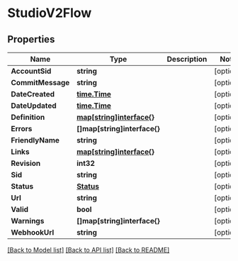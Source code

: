 # StudioV2Flow

## Properties

Name | Type | Description | Notes
------------ | ------------- | ------------- | -------------
**AccountSid** | **string** |  | [optional] 
**CommitMessage** | **string** |  | [optional] 
**DateCreated** | [**time.Time**](time.Time.md) |  | [optional] 
**DateUpdated** | [**time.Time**](time.Time.md) |  | [optional] 
**Definition** | [**map[string]interface{}**](.md) |  | [optional] 
**Errors** | **[]map[string]interface{}** |  | [optional] 
**FriendlyName** | **string** |  | [optional] 
**Links** | [**map[string]interface{}**](.md) |  | [optional] 
**Revision** | **int32** |  | [optional] 
**Sid** | **string** |  | [optional] 
**Status** | [**Status**](status.md) |  | [optional] 
**Url** | **string** |  | [optional] 
**Valid** | **bool** |  | [optional] 
**Warnings** | **[]map[string]interface{}** |  | [optional] 
**WebhookUrl** | **string** |  | [optional] 

[[Back to Model list]](../README.md#documentation-for-models) [[Back to API list]](../README.md#documentation-for-api-endpoints) [[Back to README]](../README.md)


